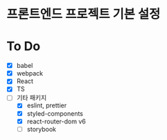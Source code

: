 # 프론트엔드 프로젝트 기본 설정

# To Do

- [x] babel
- [x] webpack
- [x] React
- [x] TS
- [ ] 기타 패키지
  - [x] eslint, prettier
  - [x] styled-components
  - [x] react-router-dom v6
  - [ ] storybook
